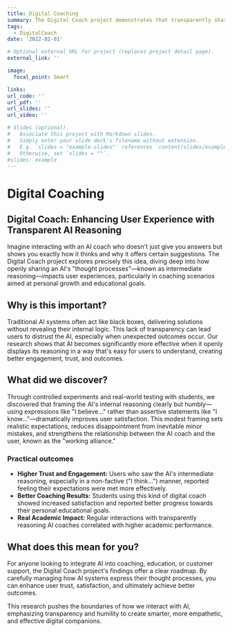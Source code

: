 ```yaml
---
title: Digital Coaching
summary: The Digital Coach project demonstrates that transparently sharing an AI’s intermediate reasoning—framed with humility—enhances user trust, engagement, and outcomes in coaching and educational settings.
tags:
  - DigitalCoach
date: '2022-02-01'

# Optional external URL for project (replaces project detail page).
external_link: ''

image:
  focal_point: Smart

links:
url_code: ''
url_pdf: ''
url_slides: ''
url_video: ''

# Slides (optional).
#   Associate this project with Markdown slides.
#   Simply enter your slide deck's filename without extension.
#   E.g. `slides = "example-slides"` references `content/slides/example-slides.md`.
#   Otherwise, set `slides = ""`.
#slides: example
---
```


# Digital Coaching

## Digital Coach: Enhancing User Experience with Transparent AI Reasoning

Imagine interacting with an AI coach who doesn't just give you answers but shows you exactly how it thinks and why it offers certain suggestions. The Digital Coach project explores precisely this idea, diving deep into how openly sharing an AI's "thought processes"—known as intermediate reasoning—impacts user experiences, particularly in coaching scenarios aimed at personal growth and educational goals.

## Why is this important?

Traditional AI systems often act like black boxes, delivering solutions without revealing their internal logic. This lack of transparency can lead users to distrust the AI, especially when unexpected outcomes occur. Our research shows that AI becomes significantly more effective when it openly displays its reasoning in a way that's easy for users to understand, creating better engagement, trust, and outcomes.

## What did we discover?

Through controlled experiments and real-world testing with students, we discovered that framing the AI's internal reasoning clearly but humbly—using expressions like "I believe…" rather than assertive statements like "I know…"—dramatically improves user satisfaction. This modest framing sets realistic expectations, reduces disappointment from inevitable minor mistakes, and strengthens the relationship between the AI coach and the user, known as the "working alliance."

### Practical outcomes

- **Higher Trust and Engagement:** Users who saw the AI's intermediate reasoning, especially in a non-factive ("I think…") manner, reported feeling their expectations were met more effectively.
- **Better Coaching Results:** Students using this kind of digital coach showed increased satisfaction and reported better progress towards their personal educational goals.
- **Real Academic Impact:** Regular interactions with transparently reasoning AI coaches correlated with higher academic performance.

## What does this mean for you?

For anyone looking to integrate AI into coaching, education, or customer support, the Digital Coach project's findings offer a clear roadmap. By carefully managing how AI systems express their thought processes, you can enhance user trust, satisfaction, and ultimately achieve better outcomes.

This research pushes the boundaries of how we interact with AI, emphasizing transparency and humility to create smarter, more empathetic, and effective digital companions.


